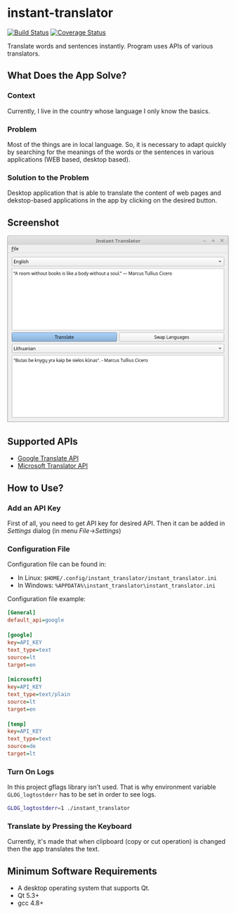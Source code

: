 # instant-translator
[![Build Status](https://travis-ci.org/ugnelis/instant-translator.svg?branch=master)](https://travis-ci.org/ugnelis/instant-translator)
[![Coverage Status](https://coveralls.io/repos/github/ugnelis/instant-translator/badge.svg?branch=master)](https://coveralls.io/github/ugnelis/instant-translator?branch=master)

Translate words and sentences instantly. Program uses APIs of various translators.

## What Does the App Solve?
### Context
Currently, I live in the country whose language I only know the basics.

### Problem
Most of the things are in local language. So, it is necessary to adapt quickly by searching for the meanings of the words or the sentences in various applications (WEB based, desktop based).

### Solution to the Problem
Desktop application that is able to translate the content of web pages and dekstop-based applications in the app by clicking on the desired button.

## Screenshot
![Screenshot](screenshot.png)

## Supported APIs
* [Google Translate API](https://cloud.google.com/translate/)
* [Microsoft Translator API](https://www.microsoft.com/en-us/translator/translatorapi.aspx)

## How to Use?
### Add an API Key
First of all, you need to get API key for desired API. Then it can be added in *Settings* dialog (in menu *File*->*Settings*)

### Configuration File
Configuration file can be found in:
* In Linux: `$HOME/.config/instant_translator/instant_translator.ini`
* In Windows: `%APPDATA%\instant_translator\instant_translator.ini`

Configuration file example:
``` ini
[General]
default_api=google

[google]
key=API_KEY
text_type=text
source=lt
target=en

[microsoft]
key=API_KEY
text_type=text/plain
source=lt
target=en

[temp]
key=API_KEY
text_type=text
source=de
target=lt
```

### Turn On Logs
In this project gflags library isn't used. That is why environment variable `GLOG_logtostderr` has to be set in order to see logs.
```bash
GLOG_logtostderr=1 ./instant_translator
```

### Translate by Pressing the Keyboard
Currently, it's made that when clipboard (copy or cut operation) is changed then the app translates the text.

## Minimum Software Requirements
* A desktop operating system that supports Qt.
* Qt 5.3+
* gcc 4.8+
